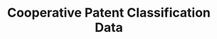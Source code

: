 ---
layout: default
bigquery: https://console.cloud.google.com/bigquery?p=patents-public-data&d=cpc&page=dataset
citation: '“Cooperative Patent Classification” by the EPO and USPTO, for public use. '
contributors: EPO, USPTO
cost: None
description: Cooperative Patent Classification Data contains the scheme and definitions
  of the Cooperative Patent Classification system for classifying patent documents.
  The CPC is the result of a partnership between the EPO and the USPTO in their joint
  effort to develop a common, internationally compatible classification system for
  technical documents, in particular patent publications, which will be used by both
  offices in the patent granting process
documentation: https://www.cooperativepatentclassification.org/cpcSchemeAndDefinitions
last_edit: 04/11/2022, 17:04:58
location: https://www.cooperativepatentclassification.org/index
maintained_by: USPTO, EPO
schema_fields:
- dateRevised
- title_full
- children
- parents
- applicationReferences
- sizeCache
- residual_references
- childGroups
- glossary
- additional_only
- date_revised
- limitingReferences
- informative_references
- notAllocatable
- breakdown_code
- application_references
- level
- title_part
- not_allocatable
- limiting_references
- ipcConcordant
- titlePart
- status
- child_groups
- breakdownCode
- informativeReferences
- symbol
- definition
- titleFull
- synonyms
- ipc_concordant
- residualReferences
shortname: cooperative_patent_classification
tags:
- patents
- science
title: Cooperative Patent Classification Data
uuid: 984374a7-16e9-4b35-9445-458daceb01bf
---
